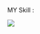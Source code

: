 MY Skill : 
<p>
  <a href="https://skillicons.dev">
    <img src="https://skillicons.dev/icons?i=github,dotnet,windows,cs,html,ubuntu,linux,bash" />
  </a>
</p>
